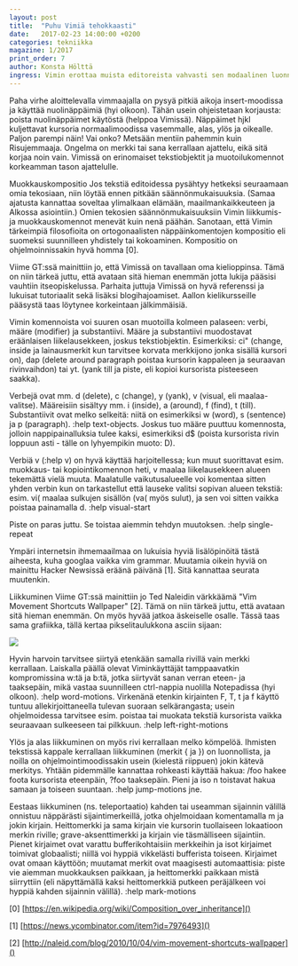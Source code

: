 ```yaml
---
layout: post
title:  "Puhu Vimiä tehokkaasti"
date:   2017-02-23 14:00:00 +0200
categories: tekniikka
magazine: 1/2017
print_order: 7
author: Konsta Hölttä
ingress: Vimin erottaa muista editoreista vahvasti sen modaalinen luonne ja palasista yhdisteltävät näppäinkomennot.
---
```

Paha virhe aloittelevalla vimmaajalla on pysyä pitkiä aikoja insert-moodissa ja käyttää nuolinäppäimiä (hyi olkoon). Tähän usein ohjeistetaan korjausta: poista nuolinäppäimet käytöstä (helppoa Vimissä). Näppäimet hjkl kuljettavat kursoria normaalimoodissa vasemmalle, alas, ylös ja oikealle. Paljon parempi näin! Vai onko? Metsään mentiin pahemmin kuin Risujemmaaja. Ongelma on merkki tai sana kerrallaan ajattelu, eikä sitä korjaa noin vain. Vimissä on erinomaiset tekstiobjektit ja muotoilukomennot korkeamman tason ajattelulle.

Muokkauskompositio
Jos tekstiä editoidessa pysähtyy hetkeksi seuraamaan omia tekosiaan, niin löytää ennen pitkään säännönmukaisuuksia. (Samaa ajatusta kannattaa soveltaa ylimalkaan elämään, maailmankaikkeuteen ja Alkossa asiointiin.) Omien tekosien säännönmukaisuuksiin Vimin liikkumis- ja muokkauskomennot menevät kuin nenä päähän. Sanotaan, että Vimin tärkeimpiä filosofioita on ortogonaalisten näppäinkomentojen kompositio eli suomeksi suunnilleen yhdistely tai kokoaminen. Kompositio on ohjelmoinnissakin hyvä homma [0].

Viime GT:ssä mainittiin jo, että Vimissä on tavallaan oma kielioppinsa. Tämä on niin tärkeä juttu, että avataan sitä hieman enemmän jotta lukija pääsisi vauhtiin itseopiskelussa. Parhaita juttuja Vimissä on hyvä referenssi ja lukuisat tutoriaalit sekä lisäksi blogihajoamiset. Aallon kielikursseille pääsystä taas löytynee korkeintaan jälkimmäisiä.

Vimin komennoista voi suuren osan muotoilla kolmeen palaseen: verbi, määre (modifier) ja substantiivi. Määre ja substantiivi muodostavat eräänlaisen liikelausekkeen, joskus tekstiobjektin. Esimerkiksi: ci" (change, inside ja lainausmerkit kun tarvitsee korvata merkkijono jonka sisällä kursori on), dap (delete around paragraph poistaa kursorin kappaleen ja seuraavan rivinvaihdon) tai yt. (yank till ja piste, eli kopioi kursorista pisteeseen saakka).

Verbejä ovat mm. d (delete), c (change), y (yank), v (visual, eli maalaa-valitse). Määreisiin sisältyy mm. i (inside), a (around), f (find), t (till). Substantiivit ovat melko selkeitä: niitä on esimerkiksi w (word), s (sentence) ja p (paragraph). :help text-objects. Joskus tuo määre puuttuu komennosta, jolloin nappipainalluksia tulee kaksi, esimerkiksi d$ (poista kursorista rivin loppuun asti - tälle on lyhyempikin muoto: D).

Verbiä v (:help v) on hyvä käyttää harjoitellessa; kun muut suorittavat esim. muokkaus- tai kopiointikomennon heti, v maalaa liikelausekkeen alueen tekemättä vielä muuta. Maalatulle vaikutusalueelle voi komentaa sitten yhden verbin kun on tarkastellut että lauseke valitsi sopivan alueen tekstiä: esim. vi( maalaa sulkujen sisällön (va( myös sulut), ja sen voi sitten vaikka poistaa painamalla d. :help visual-start

Piste on paras juttu. Se toistaa aiemmin tehdyn muutoksen. :help single-repeat

Ympäri internetsin ihmemaailmaa on lukuisia hyviä lisälöpinöitä tästä aiheesta, kuha googlaa vaikka vim grammar. Muutamia oikein hyviä on mainittu Hacker Newsissä eräänä päivänä [1]. Sitä kannattaa seurata muutenkin.

Liikkuminen
Viime GT:ssä mainittiin jo Ted Naleidin värkkäämä "Vim Movement Shortcuts Wallpaper" [2]. Tämä on niin tärkeä juttu, että avataan sitä hieman enemmän. On myös hyvää jatkoa äskeiselle osalle. Tässä taas sama grafiikka, tällä kertaa pikselitaulukkona asciin sijaan:

![](https://bitbucket.org/tednaleid/vim-shortcut-wallpaper/raw/tip/vim-shortcuts.png)

Hyvin harvoin tarvitsee siirtyä etenkään samalla rivillä vain merkki kerrallaan. Laiskalla päällä olevat Viminkäyttäjät tamppaavatkin kompromissina w:tä ja b:tä, jotka siirtyvät sanan verran eteen- ja taaksepäin, mikä vastaa suunnilleen ctrl-nappia nuolilla Notepadissa (hyi olkoon). :help word-motions. Virkenänä etenkin kirjainten F, T, t ja f käyttö tuntuu allekirjoittaneella tulevan suoraan selkärangasta; usein ohjelmoidessa tarvitsee esim. poistaa tai muokata tekstiä kursorista vaikka seuraavaan sulkeeseen tai pilkkuun. :help left-right-motions

Ylös ja alas liikkuminen on myös rivi kerrallaan melko kömpelöä. Ihmisten tekstissä kappale kerrallaan liikkuminen (merkit { ja }) on luonnollista, ja noilla on ohjelmointimoodissakin usein (kielestä riippuen) jokin kätevä merkitys. Yhtään pidemmälle kannattaa rohkeasti käyttää hakua: /foo hakee foota kursorista eteenpäin, ?foo taaksepäin. Pieni ja iso n toistavat hakua samaan ja toiseen suuntaan. :help jump-motions jne.

Eestaas liikkuminen (ns. teleportaatio) kahden tai useamman sijainnin välillä onnistuu näppärästi sijaintimerkeillä, jotka ohjelmoidaan komentamalla m ja jokin kirjain. Heittomerkki ja sama kirjain vie kursorin tuollaiseen lokaatioon merkin riville; grave-aksenttimerkki ja kirjain vie täsmälliseen sijaintiin. Pienet kirjaimet ovat varattu bufferikohtaisiin merkkeihin ja isot kirjaimet toimivat globaalisti; niillä voi hyppiä vikkelästi bufferista toiseen. Kirjaimet ovat omaan käyttöön; muutamat merkit ovat maagisesti automaattisia: piste vie aiemman muokkauksen paikkaan, ja heittomerkki paikkaan mistä siirryttiin (eli näpyttämällä kaksi heittomerkkiä putkeen peräjälkeen voi hyppiä kahden sijainnin välillä). :help mark-motions

[0] [https://en.wikipedia.org/wiki/Composition_over_inheritance]()

[1] [https://news.ycombinator.com/item?id=7976493]()

[2] [http://naleid.com/blog/2010/10/04/vim-movement-shortcuts-wallpaper]()
